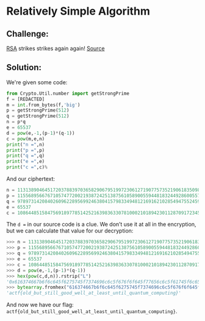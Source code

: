 # Relatively Simple Algorithm

## Challenge:

[RSA](https://files.actf.co/02208dfa3190c917bbcc540d0294dab88def3260ece9f9e56f4f17f4aea8eb27/rsa.txt) strikes strikes again again! [Source](https://files.actf.co/e2f71f1cfbdd339cf985abfe3ffec102b160bbce27ac98eb3ce0729be73e5102/rsa.py)

## Solution:

We're given some code:

```python
from Crypto.Util.number import getStrongPrime
f = [REDACTED]
m = int.from_bytes(f,'big')
p = getStrongPrime(512)
q = getStrongPrime(512)
n = p*q
e = 65537
d = pow(e,-1,(p-1)*(q-1))
c = pow(m,e,n)
print("n =",n)
print("p =",p)
print("q =",q)
print("e =",e)
print("c =",c)%
```

And our ciphertext:

```python
n = 113138904645172037883970365829067951997230612719077573521906183509830180342554841790268134999423971247602095979484887092205889453631416247856139838680189062511282674134361726455828113825651055263796576482555849771303361415911103661873954509376979834006775895197929252775133737380642752081153063469135950168223
p = 11556895667671057477200219387242513875610589005594481832449286005570409920461121505578566298354611080750154513073654150580136639937876904687126793459819369
q = 9789731420840260962289569924638041579833494812169162102854947552459243338614590024836083625245719375467053459789947717068410632082598060778090631475194567
e = 65537
c = 108644851584756918977851425216398363307810002101894230112870917234519516101802838576315116490794790271121303531868519534061050530562981420826020638383979983010271660175506402389504477695184339442431370630019572693659580322499801215041535132565595864123113626239232420183378765229045037108065155299178074809432%
```

The `d =` in our source code is a clue. We don’t use it at all in the encryption, but we can calculate that value for our decryption:

```python
>>> n = 113138904645172037883970365829067951997230612719077573521906183509830180342554841790268134999423971247602095979484887092205889453631416247856139838680189062511282674134361726455828113825651055263796576482555849771303361415911103661873954509376979834006775895197929252775133737380642752081153063469135950168223
>>> p = 11556895667671057477200219387242513875610589005594481832449286005570409920461121505578566298354611080750154513073654150580136639937876904687126793459819369
>>> q = 9789731420840260962289569924638041579833494812169162102854947552459243338614590024836083625245719375467053459789947717068410632082598060778090631475194567
>>> e = 65537
>>> c = 108644851584756918977851425216398363307810002101894230112870917234519516101802838576315116490794790271121303531868519534061050530562981420826020638383979983010271660175506402389504477695184339442431370630019572693659580322499801215041535132565595864123113626239232420183378765229045037108065155299178074809432
>>> d = pow(e,-1,(p-1)*(q-1))
>>> hex(pow(c,d,n)).rstrip("L")
'0x616374667b6f6c645f6275745f7374696c6c5f676f6f645f77656c6c5f61745f6c656173745f756e74696c5f7175616e74756d5f636f6d707574696e677d'
>>> bytearray.fromhex("616374667b6f6c645f6275745f7374696c6c5f676f6f645f77656c6c5f61745f6c656173745f756e74696c5f7175616e74756d5f636f6d707574696e677d").decode()
'actf{old_but_still_good_well_at_least_until_quantum_computing}'
```

And now we have our flag: `actf{old_but_still_good_well_at_least_until_quantum_computing}`.
